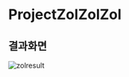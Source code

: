# ProjectZolZolZol

## 결과화면
![zolresult](https://user-images.githubusercontent.com/50979183/90458243-d4090300-e138-11ea-84dc-d4523ef37a56.png)
